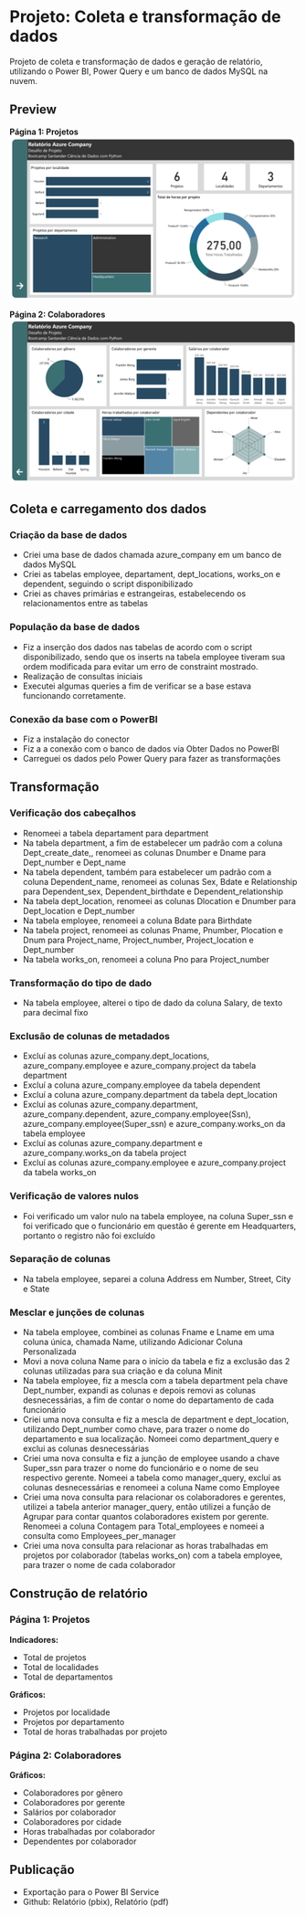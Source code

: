 # Projeto: Coleta e transformação de dados
Projeto de coleta e transformação de dados e geração de relatório, utilizando o Power BI, Power Query e um banco de dados MySQL na nuvem.

## Preview
**Página 1: Projetos**
<img src="/preview/pg01.PNG">

**Página 2: Colaboradores**
<img src="/preview/pg02.PNG">

## Coleta e carregamento dos dados
### **Criação da base de dados**
- Criei uma base de dados chamada azure_company em um banco de dados MySQL
- Criei as tabelas employee, departament, dept_locations, works_on e dependent, seguindo o script disponibilizado
- Criei as chaves primárias e estrangeiras, estabelecendo os relacionamentos entre as tabelas
### **População da base de dados**
- Fiz a inserção dos dados nas tabelas de acordo com o script disponibilizado, sendo que os inserts na tabela employee tiveram sua ordem modificada para evitar um erro de constraint mostrado.
- Realização de consultas iniciais
- Executei algumas queries a fim de verificar se a base estava funcionando corretamente.
### **Conexão da base com o PowerBI**
- Fiz a instalação do conector
- Fiz a a conexão com o banco de dados via Obter Dados no PowerBI
- Carreguei os dados pelo Power Query para fazer as transformações
## Transformação
### **Verificação dos cabeçalhos**
- Renomeei a tabela departament para department
- Na tabela department, a fim de estabelecer um padrão com a coluna Dept_create_date,, renomeei as colunas Dnumber e Dname para Dept_number e Dept_name
- Na tabela dependent, também para estabelecer um padrão com a coluna Dependent_name, renomeei as colunas Sex, Bdate e Relationship para Dependent_sex, Dependent_birthdate e Dependent_relationship
- Na tabela dept_location, renomeei as colunas Dlocation e Dnumber para Dept_location e Dept_number
- Na tabela employee, renomeei a coluna Bdate para Birthdate
- Na tabela project, renomeei as colunas Pname, Pnumber, Plocation e Dnum para Project_name, Project_number, Project_location e Dept_number
- Na tabela works_on, renomeei a coluna Pno para Project_number
### **Transformação do tipo de dado**
- Na tabela employee, alterei o tipo de dado da coluna Salary, de texto para decimal fixo
### **Exclusão de colunas de metadados**
- Excluí as colunas azure_company.dept_locations, azure_company.employee e azure_company.project da tabela department
- Excluí a coluna azure_company.employee da tabela dependent
- Excluí a coluna azure_company.department da tabela dept_location
- Excluí as colunas azure_company.department, azure_company.dependent, azure_company.employee(Ssn), azure_company.employee(Super_ssn) e azure_company.works_on da tabela employee
- Excluí as colunas azure_company.department e azure_company.works_on da tabela project
- Excluí as colunas azure_company.employee e azure_company.project da tabela works_on
### **Verificação de valores nulos**
- Foi verificado um valor nulo na tabela employee, na coluna Super_ssn e foi verificado que o funcionário em questão é gerente em Headquarters, portanto o registro não foi excluído
### **Separação de colunas**
- Na tabela employee, separei a coluna Address em Number, Street, City e State
### **Mesclar e junções de colunas**
- Na tabela employee, combinei as colunas Fname e Lname em uma coluna única, chamada Name, utilizando Adicionar Coluna Personalizada
- Movi a nova coluna Name para o início da tabela e fiz a exclusão das 2 colunas utilizadas para sua criação e da coluna Minit
- Na tabela employee, fiz a mescla com a tabela department pela chave Dept_number, expandi as colunas e depois removi as colunas desnecessárias, a fim de contar o nome do departamento de cada funcionário
- Criei uma nova consulta e fiz a mescla de department e dept_location, utilizando Dept_number como chave, para trazer o nome do departamento e sua localização. Nomeei como department_query e exclui as colunas desnecessárias
- Criei uma nova consulta e fiz a junção de employee usando a chave Super_ssn para trazer o nome do funcionário e o nome de seu respectivo gerente. Nomeei a tabela como manager_query, excluí as colunas desnecessárias e renomeei a coluna Name como Employee
- Criei uma nova consulta para relacionar os colaboradores e gerentes, utilizei a tabela anterior manager_query, então utilizei a função de Agrupar para contar quantos colaboradores existem por gerente. Renomeei a coluna Contagem para Total_employees e nomeei a consulta como Employees_per_manager
- Criei uma nova consulta para relacionar as horas trabalhadas em projetos por colaborador (tabelas works_on) com a tabela employee, para trazer o nome de cada colaborador
## Construção de relatório
### Página 1: Projetos

**Indicadores:**
- Total de projetos
- Total de localidades
- Total de departamentos

**Gráficos:**
- Projetos por localidade
- Projetos por departamento
- Total de horas trabalhadas por projeto
### Página 2: Colaboradores

**Gráficos:**
- Colaboradores por gênero
- Colaboradores por gerente
- Salários por colaborador
- Colaboradores por cidade
- Horas trabalhadas por colaborador
- Dependentes por colaborador
## Publicação
- Exportação para o Power BI Service
- Github: Relatório (pbix), Relatório (pdf)
